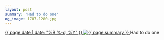 ```yaml
---
layout: post
summary: 'Had to do one'
og_image: 1787-1280.jpg
---
```


<p>
 <time>
  <a href="/1787">
   {{ page.date | date: "%B %-d, %Y" }}
  </a>
 </time>
 <a href="/1787">
  <img alt="{{ page.summary }}" sizes="(min-width: 700px) 50vw, calc(100vw - 2rem)" src="{{ site.assets_url }}/1787-640.jpg" srcset="{{ site.assets_url }}/1787-320.jpg 320w, {{ site.assets_url }}/1787-640.jpg 640w, {{ site.assets_url }}/1787-960.jpg 960w, {{ site.assets_url }}/1787-1280.jpg 1280w"/>
 </a>
 <span>
  Had to do one
 </span>
</p>
